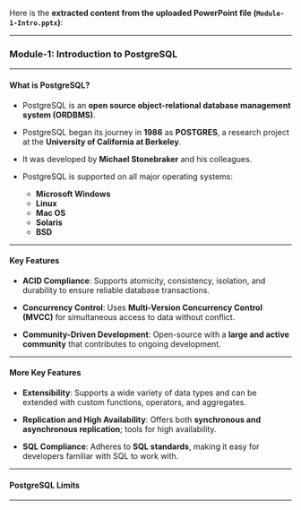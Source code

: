 Here is the **extracted content from the uploaded PowerPoint file (`Module-1-Intro.pptx`)**:

---

### **Module-1: Introduction to PostgreSQL**

---

#### **What is PostgreSQL?**

* PostgreSQL is an **open source object-relational database management system (ORDBMS)**.
* PostgreSQL began its journey in **1986** as **POSTGRES**, a research project at the **University of California at Berkeley**.
* It was developed by **Michael Stonebraker** and his colleagues.
* PostgreSQL is supported on all major operating systems:

  * **Microsoft Windows**
  * **Linux**
  * **Mac OS**
  * **Solaris**
  * **BSD**

---

#### **Key Features**

* **ACID Compliance**:
  Supports atomicity, consistency, isolation, and durability to ensure reliable database transactions.

* **Concurrency Control**:
  Uses **Multi-Version Concurrency Control (MVCC)** for simultaneous access to data without conflict.

* **Community-Driven Development**:
  Open-source with a **large and active community** that contributes to ongoing development.

---

#### **More Key Features**

* **Extensibility**:
  Supports a wide variety of data types and can be extended with custom functions, operators, and aggregates.

* **Replication and High Availability**:
  Offers both **synchronous and asynchronous replication**; tools for high availability.

* **SQL Compliance**:
  Adheres to **SQL standards**, making it easy for developers familiar with SQL to work with.

---

#### **PostgreSQL Limits**



---


